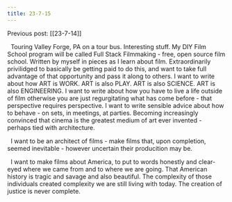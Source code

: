 ```yaml
---
title: 23-7-15
---
```


Previous post: [[23-7-14]]

&nbsp; Touring Valley Forge, PA on a tour bus. Interesting stuff. My DIY Film School program will be called Full Stack Filmmaking - free, open source film school. Written by myself in pieces as I learn about film. Extraordinarily privilidged to basically be getting paid to do this, and want to take full advantage of that opportunity and pass it along to others. I want to write about how ART is WORK. ART is also PLAY. ART is also SCIENCE. ART is also ENGINEERING. I want to write about how you have to live a life outside of film otherwise you are just regurgitating what has come before - that perspective requires perspective. I want to write sensible advice about how to behave - on sets, in meetings, at parties. Becoming increasingly convinced that cinema is the greatest medium of art ever invented - perhaps tied with architecture. 

&nbsp; I want to be an architect of films - make films that, upon completion, seemed inevitable - however uncertain their producition may be. 

&nbsp; I want to make films about America, to put to words honestly and clear-eyed where we came from and to where we are going. That American history is tragic and savage and also beautiful. The complexity of those individuals created complexity we are still living with today. The creation of justice is never complete. 